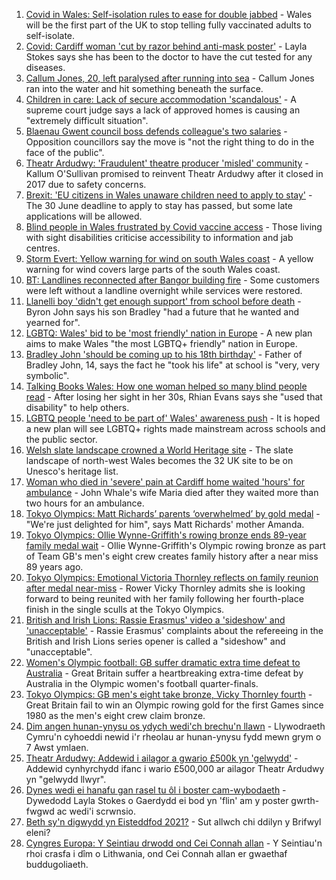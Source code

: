 1. [Covid in Wales: Self-isolation rules to ease for double jabbed](https://www.bbc.co.uk/news/uk-wales-politics-58013131) - Wales will be the first part of the UK to stop telling fully vaccinated adults to self-isolate.
2. [Covid: Cardiff woman 'cut by razor behind anti-mask poster'](https://www.bbc.co.uk/news/uk-wales-58020985) - Layla Stokes says she has been to the doctor to have the cut tested for any diseases.
3. [Callum Jones, 20, left paralysed after running into sea](https://www.bbc.co.uk/news/uk-wales-58009262) - Callum Jones ran into the water and hit something beneath the surface.
4. [Children in care: Lack of secure accommodation 'scandalous'](https://www.bbc.co.uk/news/uk-wales-58025443) - A supreme court judge says a lack of approved homes is causing an "extremely difficult situation".
5. [Blaenau Gwent council boss defends colleague's two salaries](https://www.bbc.co.uk/news/uk-wales-58026063) - Opposition councillors say the move is "not the right thing to do in the face of the public".
6. [Theatr Ardudwy: 'Fraudulent' theatre producer 'misled' community](https://www.bbc.co.uk/news/uk-wales-58023864) - Kallum O'Sullivan promised to reinvent Theatr Ardudwy after it closed in 2017 due to safety concerns.
7. [Brexit: 'EU citizens in Wales unaware children need to apply to stay'](https://www.bbc.co.uk/news/uk-wales-58015546) - The 30 June deadline to apply to stay has passed, but some late applications will be allowed.
8. [Blind people in Wales frustrated by Covid vaccine access](https://www.bbc.co.uk/news/uk-wales-58013982) - Those living with sight disabilities criticise accessibility to information and jab centres.
9. [Storm Evert: Yellow warning for wind on south Wales coast](https://www.bbc.co.uk/news/uk-wales-58023667) - A yellow warning for wind covers large parts of the south Wales coast.
10. [BT: Landlines reconnected after Bangor building fire](https://www.bbc.co.uk/news/uk-wales-58025442) - Some customers were left without a landline overnight while services were restored.
11. [Llanelli boy 'didn't get enough support' from school before death](https://www.bbc.co.uk/news/uk-wales-58011859) - Byron John says his son Bradley "had a future that he wanted and yearned for".
12. [LGBTQ: Wales' bid to be 'most friendly' nation in Europe](https://www.bbc.co.uk/news/uk-wales-57986732) - A new plan aims to make Wales "the most LGBTQ+ friendly" nation in Europe.
13. [Bradley John 'should be coming up to his 18th birthday'](https://www.bbc.co.uk/news/uk-wales-58019640) - Father of Bradley John, 14, says the fact he "took his life" at school is "very, very symbolic".
14. [Talking Books Wales: How one woman helped so many blind people read](https://www.bbc.co.uk/news/uk-wales-58018316) - After losing her sight in her 30s, Rhian Evans says she "used that disability" to help others.
15. [LGBTQ people 'need to be part of' Wales' awareness push](https://www.bbc.co.uk/news/uk-wales-58001743) - It is hoped a new plan will see LGBTQ+ rights made mainstream across schools and the public sector.
16. [Welsh slate landscape crowned a World Heritage site](https://www.bbc.co.uk/news/uk-wales-58007018) - The slate landscape of north-west Wales becomes the 32 UK site to be on Unesco's heritage list.
17. [Woman who died in 'severe' pain at Cardiff home waited 'hours' for ambulance](https://www.bbc.co.uk/news/uk-wales-58006259) - John Whale's wife Maria died after they waited more than two hours for an ambulance.
18. [Tokyo Olympics: Matt Richards’ parents ‘overwhelmed’ by gold medal](https://www.bbc.co.uk/news/uk-wales-57999903) - "We're just delighted for him", says Matt Richards' mother Amanda.
19. [Tokyo Olympics: Ollie Wynne-Griffith's rowing bronze ends 89-year family medal wait](https://www.bbc.co.uk/sport/olympics/58023878) - Ollie Wynne-Griffith's Olympic rowing bronze as part of Team GB's men's eight crew creates family history after a near miss 89 years ago.
20. [Tokyo Olympics: Emotional Victoria Thornley reflects on family reunion after medal near-miss](https://www.bbc.co.uk/sport/av/olympics/58023958) - Rower Vicky Thornley admits she is looking forward to being reunited with her family following her fourth-place finish in the single sculls at the Tokyo Olympics.
21. [British and Irish Lions: Rassie Erasmus' video a 'sideshow' and 'unacceptable'](https://www.bbc.co.uk/sport/rugby-union/58025942) - Rassie Erasmus' complaints about the refereeing in the British and Irish Lions series opener is called a "sideshow" and "unacceptable".
22. [Women's Olympic football: GB suffer dramatic extra time defeat to Australia](https://www.bbc.co.uk/sport/football/58013894) - Great Britain suffer a heartbreaking extra-time defeat by Australia in the Olympic women's football quarter-finals.
23. [Tokyo Olympics: GB men's eight take bronze, Vicky Thornley fourth](https://www.bbc.co.uk/sport/olympics/58021565) - Great Britain fail to win an Olympic rowing gold for the first Games since 1980 as the men's eight crew claim bronze.
24. [Dim angen hunan-ynysu os ydych wedi'ch brechu'n llawn](https://www.bbc.co.uk/newyddion/58019282) - Llywodraeth Cymru'n cyhoeddi newid i'r rheolau ar hunan-ynysu fydd mewn grym o 7 Awst ymlaen.
25. [Theatr Ardudwy: Addewid i ailagor a gwario £500k yn 'gelwydd'](https://www.bbc.co.uk/newyddion/58003945) - Addewid cynhyrchydd ifanc i wario £500,000 ar ailagor Theatr Ardudwy yn "gelwydd llwyr".
26. [Dynes wedi ei hanafu gan rasel tu ôl i boster cam-wybodaeth](https://www.bbc.co.uk/newyddion/58026942) - Dywedodd Layla Stokes o Gaerdydd ei bod yn 'flin' am y poster gwrth-fwgwd ac wedi'i scrwnsio.
27. [Beth sy'n digwydd yn Eisteddfod 2021?](https://www.bbc.co.uk/newyddion/57984353) - Sut allwch chi ddilyn y Brifwyl eleni?
28. [Cyngres Europa: Y Seintiau drwodd ond Cei Connah allan](https://www.bbc.co.uk/newyddion/58003948) - Y Seintiau'n rhoi crasfa i dîm o Lithwania, ond Cei Connah allan er gwaethaf buddugoliaeth.
